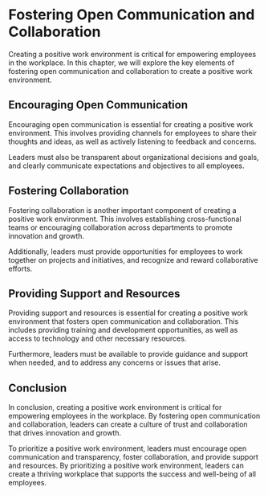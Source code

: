 # Fostering Open Communication and Collaboration

Creating a positive work environment is critical for empowering employees in the workplace. In this chapter, we will explore the key elements of fostering open communication and collaboration to create a positive work environment.

Encouraging Open Communication
------------------------------

Encouraging open communication is essential for creating a positive work environment. This involves providing channels for employees to share their thoughts and ideas, as well as actively listening to feedback and concerns.

Leaders must also be transparent about organizational decisions and goals, and clearly communicate expectations and objectives to all employees.

Fostering Collaboration
-----------------------

Fostering collaboration is another important component of creating a positive work environment. This involves establishing cross-functional teams or encouraging collaboration across departments to promote innovation and growth.

Additionally, leaders must provide opportunities for employees to work together on projects and initiatives, and recognize and reward collaborative efforts.

Providing Support and Resources
-------------------------------

Providing support and resources is essential for creating a positive work environment that fosters open communication and collaboration. This includes providing training and development opportunities, as well as access to technology and other necessary resources.

Furthermore, leaders must be available to provide guidance and support when needed, and to address any concerns or issues that arise.

Conclusion
----------

In conclusion, creating a positive work environment is critical for empowering employees in the workplace. By fostering open communication and collaboration, leaders can create a culture of trust and collaboration that drives innovation and growth.

To prioritize a positive work environment, leaders must encourage open communication and transparency, foster collaboration, and provide support and resources. By prioritizing a positive work environment, leaders can create a thriving workplace that supports the success and well-being of all employees.
